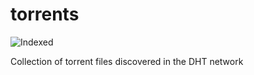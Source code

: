 torrents 
========
![Indexed](https://img.shields.io/badge/indexed-124120-blue)

Collection of torrent files discovered in the DHT network

